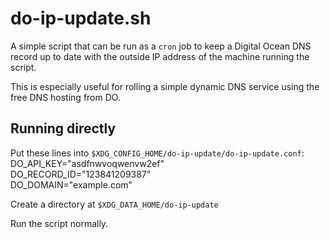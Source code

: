 # do-ip-update.sh

A simple script that can be run as a `cron` job to keep a Digital Ocean DNS record 
up to date with the outside IP address of the machine running the script. 

This is especially useful for rolling a simple dynamic DNS service using the free 
DNS hosting from DO.

## Running directly

Put these lines into `$XDG_CONFIG_HOME/do-ip-update/do-ip-update.conf`:
    DO_API_KEY="asdfnwvoqwenvw2ef" \
    DO_RECORD_ID="123841209387" \
    DO_DOMAIN="example.com"

Create a directory at `$XDG_DATA_HOME/do-ip-update`

Run the script normally.
